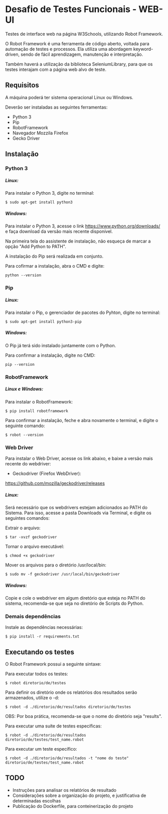 # Desafio de Testes Funcionais - WEB-UI
Testes de interface web na página W3Schools, utilizando Robot Framework.

O Robot Framework é uma ferramenta de código aberto, voltada para automação de testes e processos. Ela utiliza uma abordagem keyword-driven, sendo de fácil aprendizagem, manutenção e interpretação. 

Também haverá a utilização da biblioteca SeleniumLibrary, para que os testes interajam com a página web alvo de teste.

## Requisitos

A máquina poderá ter sistema operacional Linux ou Windows.

Deverão ser instaladas as seguintes ferramentas:

- Python 3
- Pip
- RobotFramework
- Navegador Mozzila Firefox
- Gecko Driver

## Instalação

### Python 3

##### Linux:
Para instalar o Python 3, digite no terminal:

    $ sudo apt-get install python3

##### Windows:
Para instalar o Python 3, acesse o link https://www.python.org/downloads/ e faça download da versão mais recente disponível.

Na primeira tela do assistente de instalação, não esqueça de marcar a opção "Add Python to PATH".

A instalação do Pip será realizada em conjunto.

Para cofirmar a instalação, abra o CMD e digite:

    python --version

### Pip

##### Linux:
Para instalar o Pip, o gerenciador de pacotes do Pyhton, digite no terminal:
	
	$ sudo apt-get install python3-pip

##### Windows:
O Pip já terá sido instalado juntamente com o Python.

Para confirmar a instalação, digite no CMD:
    
    pip --version

### RobotFramework

##### Linux e Windows:
Para instalar o RobotFramework:
	
	$ pip install robotframework
	
Para confirmar a instalação, feche e abra novamente o terminal, e digite o seguinte comando:

    $ robot --version

### Web Driver

Para instalar o Web Driver, acesse os link abaixo, e baixe a versão mais recente do webdriver:

- Geckodriver (Firefox WebDriver):
	
https://github.com/mozilla/geckodriver/releases

##### Linux:
Será necessário que os webdrivers estejam adicionados ao PATH do Sistema. Para isso, acesse a pasta Downloads via Terminal, e digite os seguintes comandos:

Extrair o arquivo:
	
	$ tar -xvzf geckodriver

Tornar o arquivo executável:
	
	$ chmod +x geckodriver

Mover os arquivos para o diretório /usr/local/bin:
	
	$ sudo mv -f geckodriver /usr/local/bin/geckodriver 

##### Windows:
Copie e cole o webdriver em algum diretório que esteja no PATH do sistema, recomenda-se que seja no diretório de Scripts do Python.

### Demais dependências
Instale as dependências necessárias:
    
    $ pip install -r requirements.txt

## Executando os testes

O Robot Framework possui a seguinte sintaxe:

Para executar todos os testes:
    
    $ robot diretorio/de/testes

Para definir os diretório onde os relatórios dos resultados serão armazenados, utilize o -d:

    $ robot -d ./diretorio/de/resultados diretorio/de/testes

OBS: Por boa prática, recomenda-se que o nome do diretório seja "results".

Para executar uma suíte de testes específicas:

    $ robot -d ./diretorio/de/resultados diretorio/de/testes/test_name.robot

Para executar um teste específico:

    $ robot -d ./diretorio/de/resultados -t "nome do teste" diretorio/de/testes/test_name.robot
    
## TODO

* Instruções para analisar os relatórios de resultado
* Considerações sobre a organização do projeto, e justificativa de determinadas escolhas
* Publicação do Dockerfile, para conteinerização do projeto
